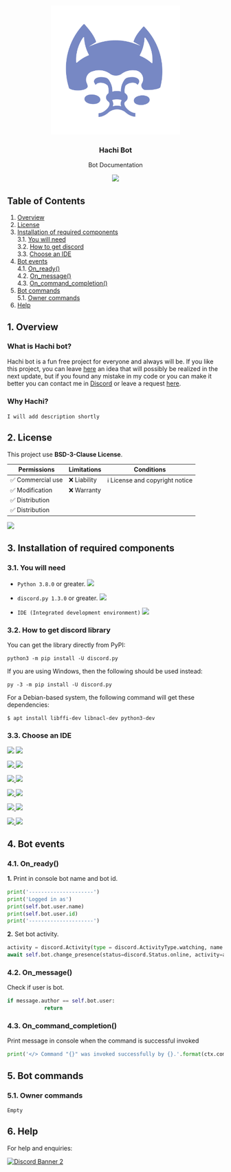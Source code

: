 <p align="center"><img src="resources/images/logo.svg" alt="Bot Logo" height=300></p>
<h3 align="center">Hachi Bot</h3>
<p align="center">Bot Documentation</p>
<p align="center"><a href="#"><img src='https://raster.shields.io/badge/%20-Project%20is%20temporarily%20paused-red.svg?style=for-the-badge'></a>

## Table of  Contents
1. <a href='#1-overview'>Overview</a><br>
2. <a href='#2-license'>License</a>
3. <a href='#3-installation-of-required-components'>Installation of required components</a><br>
  3.1. <a href='#31-you-will-need'>You will need</a><br>
  3.2. <a href='#32-how-to-get-discord-library'>How to get discord</a><br>
  3.3. <a href='#33-choose-an-ide'>Choose an IDE</a>
4. <a href='#4-bot-events'>Bot events</a><br>
  4.1. <a href='#41-on_ready'>On_ready()</a><br>
  4.2. <a href='#42-on_message'>On_message()</a><br>
  4.3. <a href='#43-on_command_completion'>On_command_completion()</a>
5. <a href='#5-bot-commands'>Bot commands</a><br>
  5.1. <a href='#51-owner-commands'>Owner commands</a>
6. <a href='#6-help'>Help</a>

## 1. Overview
### What is Hachi bot?

Hachi bot is a fun free project for everyone and always will be. If you like this project, you can leave [here](https://github.com/blaze-github/Discord-Bot/issues/new?assignees=&labels=&template=project-ideas.md&title=) an idea that will possibly be realized in the next update, but if you found any mistake in my code or you can make it better you can contact me in [Discord](https://discord.gg/zsFS4v5zvf) or leave a request [here](https://github.com/blaze-github/Discord-Bot/issues/new?assignees=&labels=&template=mistakes-or-errors.md&title=).

### Why Hachi?

```I will add description shortly```

<!--

[![Codacy Badge](https://app.codacy.com/project/badge/Grade/9ab3a275d1b44aa5a6989d3e00226eca)](https://www.codacy.com/gh/blaze-github/Discord-Bot/dashboard?utm_source=github.com&amp;utm_medium=referral&amp;utm_content=blaze-github/Discord-Bot&amp;utm_campaign=Badge_Grade) 
[![Discord Bots](https://top.gg/api/widget/status/766415375856304150.svg)](https://top.gg/bot/766415375856304150) 
![GitHub All Releases](https://img.shields.io/github/downloads/blaze-github/Discord-Bot/total?style=social)

-->
## 2. License
This project use **BSD-3-Clause License**.  

| Permissions                         | Limitations         | Conditions                                       |
| ----------------------------------- | ------------------- | ------------------------------------------------ |
| :white_check_mark:  Commercial use  | :x:  Liability      | :information_source: License and copyright notice|
| :white_check_mark:  Modification    | :x:  Warranty       |                                                  |
| :white_check_mark:  Distribution    |                     |                                                  |
| :white_check_mark:  Distribution    |                     |                                                  |

<a href='LICENSE'><img src='https://raster.shields.io/badge/!-Read%20license-16c60c.svg?style=for-the-badge'></a>

## 3. Installation of required components

### 3.1. You will need
- `Python 3.8.0` or greater. <a href='https://www.python.org/downloads/'><img src='https://raster.shields.io/badge/Download-Python-brightgreen.svg'></a><br>

- `discord.py 1.3.0` or greater. <a href='#32-how-to-get-discord-library'><img src='https://raster.shields.io/badge/How%20to%20get-discord.py-blue.svg'></a><br>

- `IDE (Integrated development environment)` <a href='#33-choose-an-ide'><img src='https://raster.shields.io/badge/Choose%20an-IDE-blue.svg'></a>


### 3.2. How to get **discord** library
You can get the library directly from PyPI:

[//]: <> (<img src='resources/images/library_directly_from_pipy.png' width='600' alt='python3 -m pip install -U discord.py'>)
```
python3 -m pip install -U discord.py
```
If you are using Windows, then the following should be used instead:

[//]: <> (<img src='resources/images/windows_install_discord_library.png' width='600' alt='py -3 -m pip install -U discord.py'>)
```
py -3 -m pip install -U discord.py
```
For a Debian-based system, the following command will get these dependencies:

[//]: <> (<img src='resources/images/library_for_debian_based_system.png' width='600' alt='$ apt install libffi-dev libnacl-dev python3-dev'>)
````
$ apt install libffi-dev libnacl-dev python3-dev
````
### 3.3. Choose an IDE
<img src='https://raster.shields.io/badge/1-gray.svg?style=for-the-badge'> <a href='https://atom.io/'><img src='https://raster.shields.io/badge/Download-Atom-brightgreen.svg?style=for-the-badge&logo=atom'></a>
<br>

<img src='https://raster.shields.io/badge/2-gray.svg?style=for-the-badge'><a href='https://www.sublimetext.com/3'> <img src='https://raster.shields.io/badge/Download-Sublime%20Text-FF9800.svg?style=for-the-badge&logo=sublime-text'></a>
<br>

<img src='https://raster.shields.io/badge/3-gray.svg?style=for-the-badge'><a href='https://code.visualstudio.com/Download'> <img src='https://raster.shields.io/badge/Download-Visual%20Studio%20Code-0078d7.svg?style=for-the-badge&logo=visual-studio-code'></a>
<br>

<img src='https://raster.shields.io/badge/4-gray.svg?style=for-the-badge'><a href='https://www.jetbrains.com/pycharm/download/'> <img src='https://raster.shields.io/badge/Download-PyCharm-c6c6c6.svg?style=for-the-badge&logo=pycharm'></a>
<br>

<img src='https://raster.shields.io/badge/5-gray.svg?style=for-the-badge'><a href='https://jupyter.org/install'> <img src='https://raster.shields.io/badge/Download-Jupyter-orange.svg?style=for-the-badge&logo=jupyter'></a>
<br>

<img src='https://raster.shields.io/badge/6-gray.svg?style=for-the-badge'><a href='https://www.spyder-ide.org/#section-download'> <img src='https://raster.shields.io/badge/Download-Spyder-d50000.svg?style=for-the-badge&logo=spyder-ide'></a>

## 4. Bot events

### 4.1. On_ready()
<b>1.</b> Print in console bot name and bot id.
```python
print('---------------------')
print('Logged in as')
print(self.bot.user.name)
print(self.bot.user.id)
print('---------------------')
```
<b>2.</b> Set bot activity.
```python    
activity = discord.Activity(type = discord.ActivityType.watching, name = '?help')
await self.bot.change_presence(status=discord.Status.online, activity=activity)

```
### 4.2. On_message()
Check if user is bot.
```python
if message.author == self.bot.user:
            return
```
### 4.3. On_command_completion()
Print message in console when the command is successful invoked
```python
print('</> Command "{}" was invoked successfully by {}.'.format(ctx.command.name, ctx.message.author))
```

## 5. Bot commands

### 5.1. Owner commands
```
Empty
```
## 6. Help
For help and enquiries:

<a target="_blank" rel="noopener noreferrer" href="https://discord.gg/AkKsMRx23Q">![Discord Banner 2](https://discordapp.com/api/guilds/783712975197831218/widget.png?style=banner2)</a>
